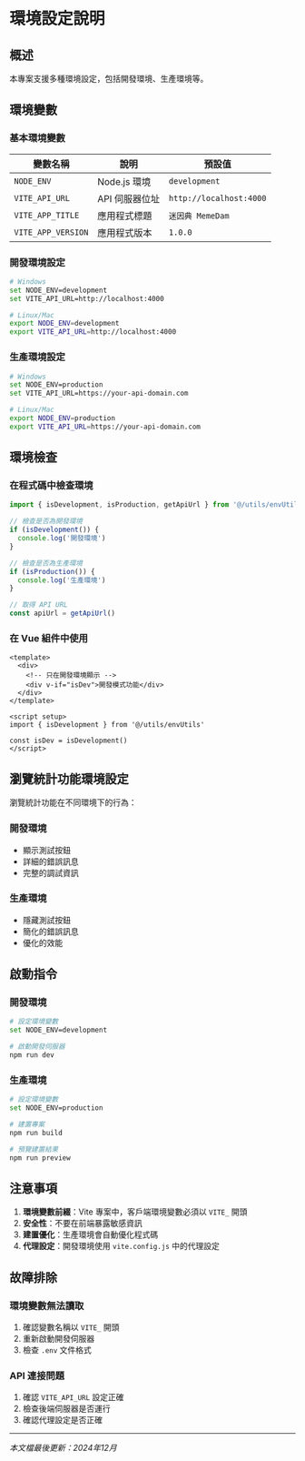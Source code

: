 # 環境設定說明

## 概述

本專案支援多種環境設定，包括開發環境、生產環境等。

## 環境變數

### 基本環境變數

| 變數名稱           | 說明           | 預設值                  |
| ------------------ | -------------- | ----------------------- |
| `NODE_ENV`         | Node.js 環境   | `development`           |
| `VITE_API_URL`     | API 伺服器位址 | `http://localhost:4000` |
| `VITE_APP_TITLE`   | 應用程式標題   | `迷因典 MemeDam`        |
| `VITE_APP_VERSION` | 應用程式版本   | `1.0.0`                 |

### 開發環境設定

```bash
# Windows
set NODE_ENV=development
set VITE_API_URL=http://localhost:4000

# Linux/Mac
export NODE_ENV=development
export VITE_API_URL=http://localhost:4000
```

### 生產環境設定

```bash
# Windows
set NODE_ENV=production
set VITE_API_URL=https://your-api-domain.com

# Linux/Mac
export NODE_ENV=production
export VITE_API_URL=https://your-api-domain.com
```

## 環境檢查

### 在程式碼中檢查環境

```javascript
import { isDevelopment, isProduction, getApiUrl } from '@/utils/envUtils'

// 檢查是否為開發環境
if (isDevelopment()) {
  console.log('開發環境')
}

// 檢查是否為生產環境
if (isProduction()) {
  console.log('生產環境')
}

// 取得 API URL
const apiUrl = getApiUrl()
```

### 在 Vue 組件中使用

```vue
<template>
  <div>
    <!-- 只在開發環境顯示 -->
    <div v-if="isDev">開發模式功能</div>
  </div>
</template>

<script setup>
import { isDevelopment } from '@/utils/envUtils'

const isDev = isDevelopment()
</script>
```

## 瀏覽統計功能環境設定

瀏覽統計功能在不同環境下的行為：

### 開發環境

- 顯示測試按鈕
- 詳細的錯誤訊息
- 完整的調試資訊

### 生產環境

- 隱藏測試按鈕
- 簡化的錯誤訊息
- 優化的效能

## 啟動指令

### 開發環境

```bash
# 設定環境變數
set NODE_ENV=development

# 啟動開發伺服器
npm run dev
```

### 生產環境

```bash
# 設定環境變數
set NODE_ENV=production

# 建置專案
npm run build

# 預覽建置結果
npm run preview
```

## 注意事項

1. **環境變數前綴**：Vite 專案中，客戶端環境變數必須以 `VITE_` 開頭
2. **安全性**：不要在前端暴露敏感資訊
3. **建置優化**：生產環境會自動優化程式碼
4. **代理設定**：開發環境使用 `vite.config.js` 中的代理設定

## 故障排除

### 環境變數無法讀取

1. 確認變數名稱以 `VITE_` 開頭
2. 重新啟動開發伺服器
3. 檢查 `.env` 文件格式

### API 連接問題

1. 確認 `VITE_API_URL` 設定正確
2. 檢查後端伺服器是否運行
3. 確認代理設定是否正確

---

_本文檔最後更新：2024年12月_
